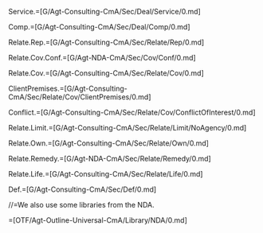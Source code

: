 Service.=[G/Agt-Consulting-CmA/Sec/Deal/Service/0.md]

Comp.=[G/Agt-Consulting-CmA/Sec/Deal/Comp/0.md]

Relate.Rep.=[G/Agt-Consulting-CmA/Sec/Relate/Rep/0.md]

Relate.Cov.Conf.=[G/Agt-NDA-CmA/Sec/Cov/Conf/0.md]

Relate.Cov.=[G/Agt-Consulting-CmA/Sec/Relate/Cov/0.md]

ClientPremises.=[G/Agt-Consulting-CmA/Sec/Relate/Cov/ClientPremises/0.md]

Conflict.=[G/Agt-Consulting-CmA/Sec/Relate/Cov/ConflictOfInterest/0.md]

Relate.Limit.=[G/Agt-Consulting-CmA/Sec/Relate/Limit/NoAgency/0.md]

Relate.Own.=[G/Agt-Consulting-CmA/Sec/Relate/Own/0.md]

Relate.Remedy.=[G/Agt-NDA-CmA/Sec/Relate/Remedy/0.md]

Relate.Life.=[G/Agt-Consulting-CmA/Sec/Relate/Life/0.md]

Def.=[G/Agt-Consulting-CmA/Sec/Def/0.md]

//=We also use some libraries from the NDA.

=[OTF/Agt-Outline-Universal-CmA/Library/NDA/0.md]